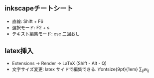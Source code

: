 ## inkscapeチートシート
- 直線: Shift + F6 
- 選択モード: F2 + s 
- テキスト編集モード: esc 二回おし

## latex挿入
- Extensions -> Render -> LaTeX (Shift - Alt - Q)
- 文字サイズ変更: latex サイドで編集できる. \fontsize{9pt}{1em} $\sum_{ij} w_{ij}$
